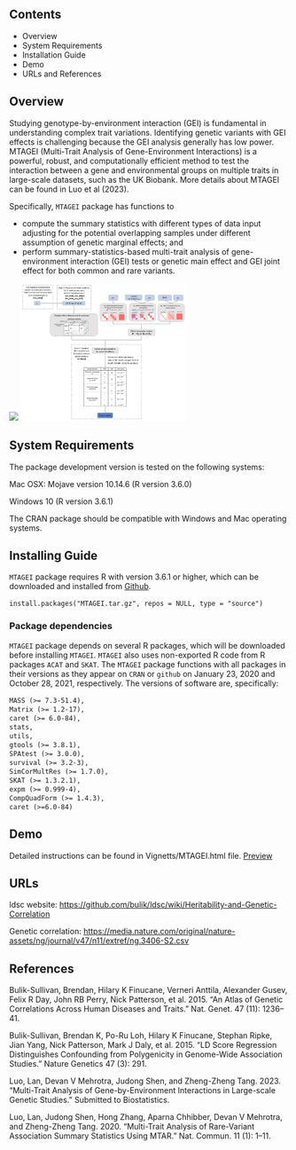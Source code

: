 Contents
--------

-   Overview
-   System Requirements
-   Installation Guide
-   Demo
-   URLs and References

Overview
--------

Studying genotype-by-environment interaction (GEI) is fundamental in
understanding complex trait variations. Identifying genetic variants
with GEI effects is challenging because the GEI analysis generally has
low power. MTAGEI (Multi-Trait Analysis of Gene-Environment Interactions) is a powerful, robust, and computationally efficient method
to test the interaction between a gene and environmental groups on
multiple traits in large-scale datasets, such as the UK Biobank. More
details about MTAGEI can be found in Luo et al (2023).

Specifically, `MTAGEI` package has functions to

-   compute the summary statistics with different types of data input
    adjusting for the potential overlapping samples under different
    assumption of genetic marginal effects; and
-   perform summary-statistics-based multi-trait analysis of
    gene-environment interaction (GEI) tests or genetic main effect and
    GEI joint effect for both common and rare variants.

![](%22workflow.png%22) <img
  src="workflow.png"
  alt="Fig 1"
  title="An overview of MTAGEI workflow. Light blue rectangle represents necessary input. Dark blue rectangle denotes the final output of MTAGEI function. Gray rectangle denotes the intermediate parameters."
  style="display: inline-block; margin: 0 auto; max-width: 300px">

System Requirements
-------------------

The package development version is tested on the following systems:

Mac OSX: Mojave version 10.14.6 (R version 3.6.0)

Windows 10 (R version 3.6.1)

The CRAN package should be compatible with Windows and Mac operating
systems.

Installing Guide
----------------

`MTAGEI` package requires R with version 3.6.1 or higher, which can be
downloaded and installed from [Github](https://github.com/lan/MTAGEI).

    install.packages("MTAGEI.tar.gz", repos = NULL, type = "source")

### Package dependencies

`MTAGEI` package depends on several R packages, which will be
downloaded before installing `MTAGEI`. `MTAGEI` also uses non-exported
R code from R packages `ACAT` and `SKAT`. The `MTAGEI` package
functions with all packages in their versions as they appear on `CRAN`
or `github` on January 23, 2020 and October 28, 2021, respectively. The
versions of software are, specifically:

    MASS (>= 7.3-51.4),
    Matrix (>= 1.2-17),
    caret (>= 6.0-84),
    stats,
    utils,
    gtools (>= 3.8.1),
    SPAtest (>= 3.0.0),
    survival (>= 3.2-3),
    SimCorMultRes (>= 1.7.0),
    SKAT (>= 1.3.2.1),
    expm (>= 0.999-4),
    CompQuadForm (>= 1.4.3),
    caret (>=6.0-84)

Demo
----

Detailed instructions can be found in Vignetts/MTAGEI.html file. [Preview](https://htmlpreview.github.io/?https://github.com/lan/MTAGEI/blob/master/vignettes/MTAGEI.html)

URLs
----

ldsc website:
<a href="https://github.com/bulik/ldsc/wiki/Heritability-and-Genetic-Correlation" class="uri">https://github.com/bulik/ldsc/wiki/Heritability-and-Genetic-Correlation</a>

Genetic correlation:
<a href="https://media.nature.com/original/nature-assets/ng/journal/v47/n11/extref/ng.3406-S2.csv" class="uri">https://media.nature.com/original/nature-assets/ng/journal/v47/n11/extref/ng.3406-S2.csv</a>

References
----------

Bulik-Sullivan, Brendan, Hilary K Finucane, Verneri Anttila, Alexander
Gusev, Felix R Day, John RB Perry, Nick Patterson, et al. 2015. “An
Atlas of Genetic Correlations Across Human Diseases and Traits.” Nat.
Genet. 47 (11): 1236–41.

Bulik-Sullivan, Brendan K, Po-Ru Loh, Hilary K Finucane, Stephan Ripke,
Jian Yang, Nick Patterson, Mark J Daly, et al. 2015. “LD Score
Regression Distinguishes Confounding from Polygenicity in Genome-Wide
Association Studies.” Nature Genetics 47 (3): 291.

Luo, Lan, Devan V Mehrotra, Judong Shen, and Zheng-Zheng Tang. 2023.
“Multi-Trait Analysis of Gene-by-Environment Interactions in Large-scale Genetic Studies.” Submitted to Biostatistics.

Luo, Lan, Judong Shen, Hong Zhang, Aparna Chhibber, Devan V Mehrotra,
and Zheng-Zheng Tang. 2020. “Multi-Trait Analysis of Rare-Variant
Association Summary Statistics Using MTAR.” Nat. Commun. 11 (1): 1–11.
